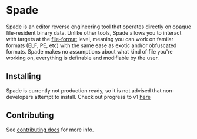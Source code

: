 # Spade
Spade is an editor reverse engineering tool that operates directly on opaque
file-resident binary data.  Unlike other tools, Spade allows you to interact
with targets at the [file-format][1] level, meaning you can work on familar
formats (ELF, PE, etc) with the same ease as exotic and/or obfuscated formats.
Spade makes no assumptions about what kind of file you're working on, everything
is definable and modifiable by the user.

## Installing
Spade is currently not production ready, so it is not advised that
non-developers attempt to install.  Check out progress to v1 [here][2]

## Contributing
See [contributing docs][3] for more info.

[1]: https://en.wikipedia.org/wiki/File_format
[2]: https://github.com/nyxxxie/spade/milestone/1
[3]: CONTRIBUTING.md

